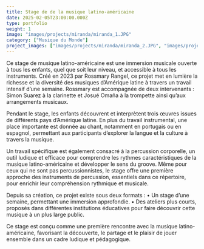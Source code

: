 ```yaml
---
title: Stage de de la musique latino-américaine
date: 2025-02-05T23:00:00.000Z
type: portfolio
weight: 1
image: "images/projects/miranda/miranda_1.JPG"
category: ["Musique du Monde"]
project_images: ["images/projects/miranda/miranda_2.JPG", "images/projects/miranda/miranda_3.JPG", "images/projects/miranda/miranda_4.JPG"]
---
```


Ce stage de musique latino-américaine est une immersion musicale ouverte à tous les enfants, quel que soit leur niveau, et accessible à tous les instruments. Créé en 2023 par Rossmary Rangel, ce projet met en lumière la richesse et la diversité des musiques d’Amérique latine à travers un travail intensif d’une semaine. Rossmary est accompagnée de deux intervenants : Simon Suarez à la clarinette et Josué Omaña à la trompette ainsi qu’aux arrangements musicaux.

Pendant le stage, les enfants découvrent et interprètent trois œuvres issues de différents pays d’Amérique latine. En plus du travail instrumental, une place importante est donnée au chant, notamment en portugais ou en espagnol, permettant aux participants d’explorer la langue et la culture à travers la musique.

Un travail spécifique est également consacré à la percussion corporelle, un outil ludique et efficace pour comprendre les rythmes caractéristiques de la musique latino-américaine et développer le sens du groove. Même pour ceux qui ne sont pas percussionnistes, le stage offre une première approche des instruments de percussion, essentiels dans ce répertoire, pour enrichir leur compréhension rythmique et musicale.

Depuis sa création, ce projet existe sous deux formats :
	•	Un stage d’une semaine, permettant une immersion approfondie.
	•	Des ateliers plus courts, proposés dans différentes institutions éducatives pour faire découvrir cette musique à un plus large public.
	
Ce stage est conçu comme une première rencontre avec la musique latino-américaine, favorisant la découverte, le partage et le plaisir de jouer ensemble dans un cadre ludique et pédagogique.